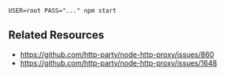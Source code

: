 ```
USER=root PASS="..." npm start
```

## Related Resources

- https://github.com/http-party/node-http-proxy/issues/860
- https://github.com/http-party/node-http-proxy/issues/1648
